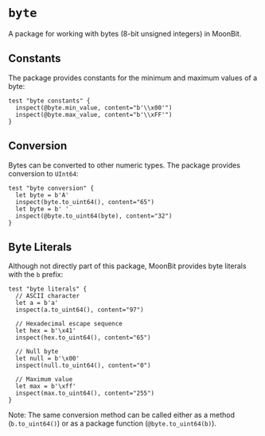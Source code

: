 # `byte`

A package for working with bytes (8-bit unsigned integers) in MoonBit.

## Constants

The package provides constants for the minimum and maximum values of a byte:

```moonbit
test "byte constants" {
  inspect(@byte.min_value, content="b'\\x00'")
  inspect(@byte.max_value, content="b'\\xFF'")
}
```

## Conversion

Bytes can be converted to other numeric types. The package provides conversion to `UInt64`:

```moonbit
test "byte conversion" {
  let byte = b'A'
  inspect(byte.to_uint64(), content="65")
  let byte = b' '
  inspect(@byte.to_uint64(byte), content="32")
}
```

## Byte Literals

Although not directly part of this package, MoonBit provides byte literals with the `b` prefix:

```moonbit
test "byte literals" {
  // ASCII character
  let a = b'a'
  inspect(a.to_uint64(), content="97")

  // Hexadecimal escape sequence
  let hex = b'\x41'
  inspect(hex.to_uint64(), content="65")

  // Null byte
  let null = b'\x00'
  inspect(null.to_uint64(), content="0")

  // Maximum value
  let max = b'\xff'
  inspect(max.to_uint64(), content="255")
}
```

Note: The same conversion method can be called either as a method (`b.to_uint64()`) or as a package function (`@byte.to_uint64(b)`).
